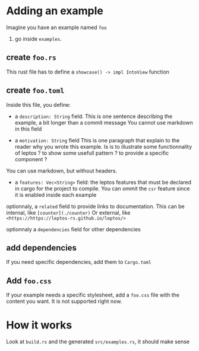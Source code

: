 # Adding an example
Imagine you have an example named `foo`

1) go inside `examples`.

## create `foo.rs`
This rust file has to define a `showcase() -> impl IntoView` function

## create `foo.toml`
Inside this file, you define:
- a `description: String` field.
This is one sentence describing the example, a bit longer than a commit message
You cannot use markdown in this field

- a `motivation: String` field
This is one paragraph that explain to the reader why you wrote this example.
Is is to illustrate some functionnality of leptos ?
to show some usefull pattern ?
to provide a specific component ?

You can use markdown, but without headers.

- a `features: Vec<String>` field: the leptos features that must be declared in cargo for the project to compile.
You can ommit the `csr` feature since it is enabled inside each example

optionnaly, a `related` field to provide links to documentation.
This can be internal, like `[counter](./counter)`
Or external, like `<https://https://leptos-rs.github.io/leptos/>`

optionnaly a `dependencies` field for other dependencies


## add dependencies
If you need specific dependencies, add them to `Cargo.toml`

## Add `foo.css`
If your example needs a specific stylesheet, add a `foo.css` file with the content you want.
It is not supported right now.


# How it works
Look at `build.rs` and the generated `src/examples.rs`, it should make sense
